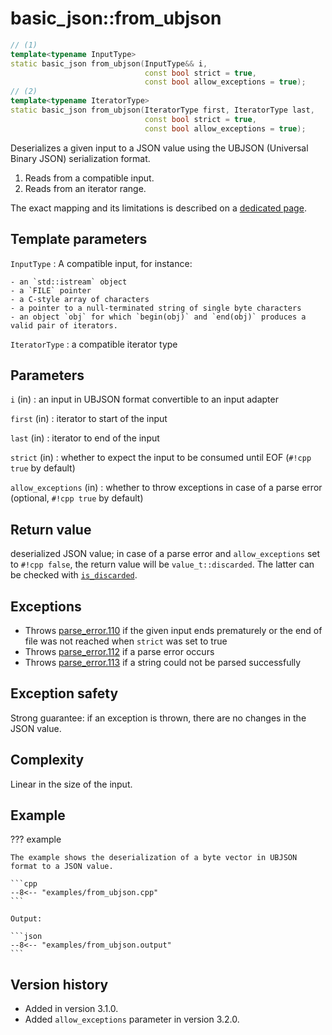 # basic_json::from_ubjson

```cpp
// (1)
template<typename InputType>
static basic_json from_ubjson(InputType&& i,
                              const bool strict = true,
                              const bool allow_exceptions = true);
// (2)
template<typename IteratorType>
static basic_json from_ubjson(IteratorType first, IteratorType last,
                              const bool strict = true,
                              const bool allow_exceptions = true);
```

Deserializes a given input to a JSON value using the UBJSON (Universal Binary JSON) serialization format.

1. Reads from a compatible input.
2. Reads from an iterator range.

The exact mapping and its limitations is described on a [dedicated page](../../features/binary_formats/ubjson.md).

## Template parameters

`InputType`
:   A compatible input, for instance:
    
    - an `std::istream` object
    - a `FILE` pointer
    - a C-style array of characters
    - a pointer to a null-terminated string of single byte characters
    - an object `obj` for which `begin(obj)` and `end(obj)` produces a valid pair of iterators.

`IteratorType`
:   a compatible iterator type

## Parameters

`i` (in)
:   an input in UBJSON format convertible to an input adapter

`first` (in)
:   iterator to start of the input

`last` (in)
:   iterator to end of the input

`strict` (in)
:   whether to expect the input to be consumed until EOF (`#!cpp true` by default)

`allow_exceptions` (in)
:   whether to throw exceptions in case of a parse error (optional, `#!cpp true` by default)

## Return value

deserialized JSON value; in case of a parse error and `allow_exceptions` set to `#!cpp false`, the return value will be
`value_t::discarded`. The latter can be checked with [`is_discarded`](is_discarded.md).

## Exceptions

- Throws [parse_error.110](../../home/exceptions.md#jsonexceptionparse_error110) if the given input ends prematurely or
  the end of file was not reached when `strict` was set to true
- Throws [parse_error.112](../../home/exceptions.md#jsonexceptionparse_error112) if a parse error occurs
- Throws [parse_error.113](../../home/exceptions.md#jsonexceptionparse_error113) if a string could not be parsed 
  successfully

## Exception safety

Strong guarantee: if an exception is thrown, there are no changes in the JSON value.

## Complexity

Linear in the size of the input.

## Example

??? example

    The example shows the deserialization of a byte vector in UBJSON format to a JSON value.
     
    ```cpp
    --8<-- "examples/from_ubjson.cpp"
    ```
    
    Output:
    
    ```json
    --8<-- "examples/from_ubjson.output"
    ```

## Version history

- Added in version 3.1.0.
- Added `allow_exceptions` parameter in version 3.2.0.
